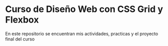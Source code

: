 # Curso de Diseño Web con CSS Grid y Flexbox
En este repositorio se encuentran mis actividades, practicas y el proyecto final del curso